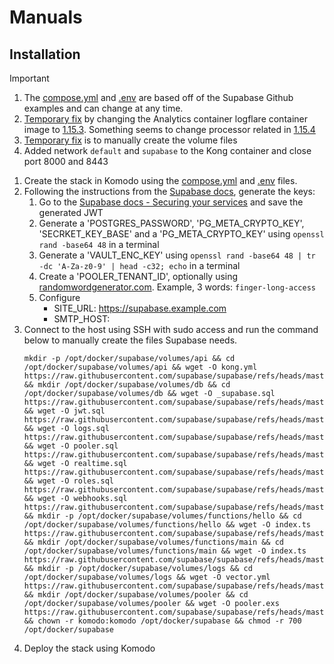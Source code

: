 # Manuals

## Installation
> [!IMPORTANT]
> 1. The [compose.yml](https://github.com/supabase/supabase/blob/master/docker/docker-compose.yml) and [.env](https://github.com/supabase/supabase/blob/master/docker/.env.example) are based off of the Supabase Github examples and can change at any time.
> 2. [Temporary fix](https://github.com/supabase/supabase/issues/39933) by changing the Analytics container logflare container image to [1.15.3](https://github.com/Logflare/logflare/releases/tag/v1.15.3). Something seems to change processor related in [1.15.4](https://github.com/Logflare/logflare/releases/tag/v1.15.4)
> 3. [Temporary fix](https://github.com/orgs/supabase/discussions/26362) is to manually create the volume files
> 4. Added network `default` and `supabase` to the Kong container and close port 8000 and 8443

1. Create the stack in Komodo using the [compose.yml](https://raw.githubusercontent.com/platnub/container-host-templates/refs/heads/main/docker/containers/supabase/compose.yml) and [.env](https://raw.githubusercontent.com/platnub/container-host-templates/refs/heads/main/docker/containers/supabase/.env) files.
2. Following the instructions from the [Supabase docs](https://supabase.com/docs/guides/self-hosting/docker#securing-your-services), generate the keys:
    1. Go to the [Supabase docs - Securing your services](https://supabase.com/docs/guides/self-hosting/docker#securing-your-services) and save the generated JWT
    2. Generate a 'POSTGRES_PASSWORD', 'PG_META_CRYPTO_KEY', 'SECRKET_KEY_BASE' and a 'PG_META_CRYPTO_KEY' using `openssl rand -base64 48` in a terminal
    3. Generate a 'VAULT_ENC_KEY' using `openssl rand -base64 48 | tr -dc 'A-Za-z0-9' | head -c32; echo` in a terminal
    4. Create a 'POOLER_TENANT_ID', optionally using [randomwordgenerator.com](https://randomwordgenerator.com/). Example, 3 words: `finger-long-access`
    5. Configure
         - SITE_URL: https://supabase.example.com
         - SMTP_HOST:
3. Connect to the host using SSH with sudo access and run the command below to manually create the files Supabase needs.
   ```
   mkdir -p /opt/docker/supabase/volumes/api && cd /opt/docker/supabase/volumes/api && wget -O kong.yml https://raw.githubusercontent.com/supabase/supabase/refs/heads/master/docker/volumes/api/kong.yml && mkdir /opt/docker/supabase/volumes/db && cd /opt/docker/supabase/volumes/db && wget -O _supabase.sql https://raw.githubusercontent.com/supabase/supabase/refs/heads/master/docker/volumes/db/_supabase.sql && wget -O jwt.sql https://raw.githubusercontent.com/supabase/supabase/refs/heads/master/docker/volumes/db/jwt.sql && wget -O logs.sql https://raw.githubusercontent.com/supabase/supabase/refs/heads/master/docker/volumes/db/logs.sql && wget -O pooler.sql https://raw.githubusercontent.com/supabase/supabase/refs/heads/master/docker/volumes/db/pooler.sql && wget -O realtime.sql https://raw.githubusercontent.com/supabase/supabase/refs/heads/master/docker/volumes/db/realtime.sql && wget -O roles.sql https://raw.githubusercontent.com/supabase/supabase/refs/heads/master/docker/volumes/db/roles.sql && wget -O webhooks.sql https://raw.githubusercontent.com/supabase/supabase/refs/heads/master/docker/volumes/db/webhooks.sql && mkdir -p /opt/docker/supabase/volumes/functions/hello && cd /opt/docker/supabase/volumes/functions/hello && wget -O index.ts https://raw.githubusercontent.com/supabase/supabase/refs/heads/master/docker/volumes/functions/hello/index.ts && mkdir /opt/docker/supabase/volumes/functions/main && cd /opt/docker/supabase/volumes/functions/main && wget -O index.ts https://raw.githubusercontent.com/supabase/supabase/refs/heads/master/docker/volumes/functions/main/index.ts && mkdir -p /opt/docker/supabase/volumes/logs && cd /opt/docker/supabase/volumes/logs && wget -O vector.yml https://raw.githubusercontent.com/supabase/supabase/refs/heads/master/docker/volumes/logs/vector.yml && mkdir /opt/docker/supabase/volumes/pooler && cd /opt/docker/supabase/volumes/pooler && wget -O pooler.exs https://raw.githubusercontent.com/supabase/supabase/refs/heads/master/docker/volumes/pooler/pooler.exs && chown -r komodo:komodo /opt/docker/supabase && chmod -r 700 /opt/docker/supabase
   ```
5. Deploy the stack using Komodo
